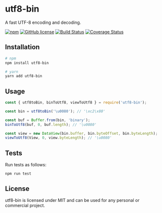 # utf8-bin

A fast UTF-8 encoding and decoding.

[![npm](https://img.shields.io/npm/v/utf8-bin.svg)](https://www.npmjs.com/package/utf8-bin)
[![GitHub license](https://img.shields.io/badge/license-MIT-blue.svg)](LICENSE)
[![Build Status](https://travis-ci.org/AlexMasterov/utf8-bin.js.svg)](https://travis-ci.org/AlexMasterov/utf8-bin.js)
[![Coverage Status](https://coveralls.io/repos/github/AlexMasterov/utf8-bin.js/badge.svg?branch=master)](https://coveralls.io/github/AlexMasterov/utf8-bin.js?branch=master)

## Installation

```sh
# npm
npm install utf8-bin

# yarn
yarn add utf8-bin
```

## Usage

```javascript
const { utf8toBin, binToUtf8, viewToUtf8 } = require('utf8-bin');

const bin = utf8toBin('\u0080'); // '\xc2\x80'

const buf = Buffer.from(bin, 'binary');
binToUtf8(buf, 0, buf.length); // '\u0080'

const view = new DataView(bin.buffer, bin.byteOffset, bin.byteLength);
viewToUtf8(View, 0, view.byteLength); // '\u0080'
```

## Tests

Run tests as follows:

```
npm run test
```

## License

utf8-bin is licensed under MIT and can be used for any personal or commercial project.
